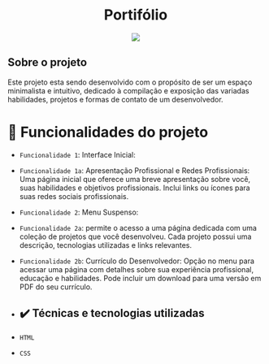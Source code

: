 <h1 align="center"> Portifólio</h1>
<p align="center">
<img loading="lazy" src="http://img.shields.io/static/v1?label=STATUS&message=EM%20DESENVOLVIMENTO&color=GREEN&style=for-the-badge"/>
</p>
<P>     </P>
<h2> Sobre o projeto</h2>
<p>Este projeto esta sendo desenvolvido com o propósito de ser um espaço minimalista e intuitivo, dedicado à compilação e exposição das variadas habilidades, projetos e formas de contato de um desenvolvedor.</p>

# :hammer: Funcionalidades do projeto

- `Funcionalidade 1`: Interface Inicial:
- `Funcionalidade 1a`: Apresentação Profissional e Redes Profissionais: Uma página inicial que oferece uma breve apresentação sobre você, suas habilidades e objetivos profissionais. Inclui links ou ícones para suas redes sociais profissionais.
- `Funcionalidade 2`: Menu Suspenso:
- `Funcionalidade 2a`: permite o acesso a uma página dedicada com uma coleção de projetos que você desenvolveu. Cada projeto possui uma descrição, tecnologias utilizadas e links relevantes.
- `Funcionalidade 2b`: Currículo do Desenvolvedor: Opção no menu para acessar uma página com detalhes sobre sua experiência profissional, educação e habilidades. Pode incluir um download para uma versão em PDF do seu currículo.
- ## ✔️ Técnicas e tecnologias utilizadas

- ``HTML``
- ``CSS``
